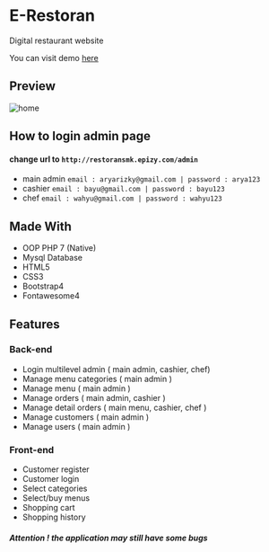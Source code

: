 # E-Restoran

 Digital restaurant website
 
 You can visit demo [here](http://restoransmk.epizy.com/)
 
 ## Preview
 
 ![home](https://user-images.githubusercontent.com/55610152/77776663-f06cac00-7080-11ea-9df8-c0f2a11821ea.png)
 
 ## How to login admin page
 
 #### change url to `http://restoransmk.epizy.com/admin`
 
 * main admin  `email : aryarizky@gmail.com | password : arya123`
 * cashier     `email : bayu@gmail.com | password : bayu123`
 * chef        `email : wahyu@gmail.com | password : wahyu123`
 
 ## Made With
 
 * OOP PHP 7 (Native)
 * Mysql Database
 * HTML5
 * CSS3
 * Bootstrap4
 * Fontawesome4
 
 ## Features
 
 ### Back-end
 
 * Login multilevel admin ( main admin, cashier, chef)
 * Manage menu categories ( main admin )
 * Manage menu ( main admin )
 * Manage orders ( main admin, cashier )
 * Manage detail orders ( main menu, cashier, chef )
 * Manage customers ( main admin )
 * Manage users ( main admin )
 
 ### Front-end
 
 * Customer register
 * Customer login
 * Select categories
 * Select/buy menus
 * Shopping cart
 * Shopping history
 
 ##### Attention ! the application may still have some bugs
